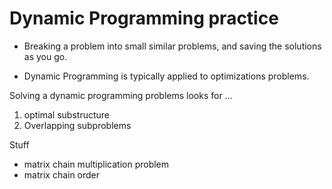 # Dynamic Programming practice

- Breaking a problem into small similar problems, and saving the
solutions as you go.

- Dynamic Programming is typically applied to optimizations problems.



Solving a dynamic programming problems looks for ...

1. optimal substructure
2. Overlapping subproblems


Stuff

- matrix chain multiplication problem
- matrix chain order

